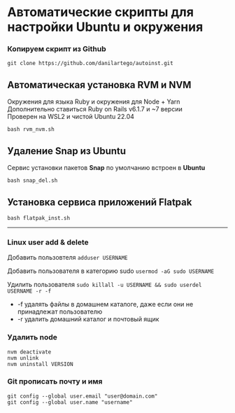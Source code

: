 # Автоматические скрипты для настройки Ubuntu и окружения

### Копируем скрипт из Github
```
git clone https://github.com/danilartego/autoinst.git 
```
## Автоматическая установка RVM и NVM
Окружения для языка Ruby и окружения для Node + Yarn  
Дополнительно ставиться Ruby on Rails v6.1.7 и ~7 версии  
Проверен на WSL2 и чистой Ubuntu 22.04  

```
bash rvm_nvm.sh
```

## Удаление Snap из Ubuntu
Сервис установки пакетов **Snap** по умолчанию встроен в **Ubuntu**
```
bash snap_del.sh
```

## Установка сервиса приложений Flatpak
```
bash flatpak_inst.sh
```

---
### Linux user add & delete

Добавить пользовтеля
`adduser USERNAME`

Добавить пользователя в категорию sudo
`usermod -aG sudo USERNAME`

Удилить пользователя
`sudo killall -u USERNAME && sudo userdel USERNAME -r -f` 
- -f удалять файлы в домашнем каталоге, даже если они не принадлежат пользователю  
- -r удалить домашний каталог и почтовый ящик  


### Удалить node
```
nvm deactivate  
nvm unlink  
nvm uninstall VERSION 
```

### Git прописать почту и имя
```
git config --global user.email "user@domain.com"
git config --global user.name "username"
```